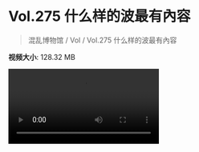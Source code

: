 # Vol.275 什么样的波最有內容

> 混乱博物馆 / Vol / Vol.275 什么样的波最有內容

**视频大小**: 128.32 MB

<div class="video"><video src="https://file.hsyhx.top/archive/275.mp4" controls preload>🤔 您的浏览器不支持 video 标签</video></div>